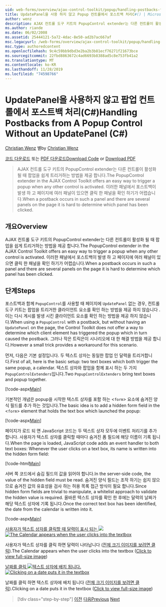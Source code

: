 ```yaml
---
uid: web-forms/overview/ajax-control-toolkit/popup/handling-postbacks-from-a-popup-control-without-an-updatepanel-cs
title: UpdatePanel을 사용 하지 않고 Popup 컨트롤에서 포스트백 처리C#() | Microsoft Docs
author: wenz
description: AJAX 컨트롤 도구 키트의 PopupControl extender는 다른 컨트롤이 활성화 될 때 팝업을 쉽게 트리거하는 방법을 제공 합니다. Su에서 포스트백이 발생 하는 경우 ...
ms.author: riande
ms.date: 06/02/2008
ms.assetid: 25444121-5a72-4dac-8e50-ad2b7ac667af
msc.legacyurl: /web-forms/overview/ajax-control-toolkit/popup/handling-postbacks-from-a-popup-control-without-an-updatepanel-cs
msc.type: authoredcontent
ms.openlocfilehash: 9c4c59bb9dbd3e2ba2b3b81ecf76271f21673bce
ms.sourcegitcommit: 22fbd8863672c4ad6693b8388ad5c8e753fb41a2
ms.translationtype: MT
ms.contentlocale: ko-KR
ms.lasthandoff: 11/28/2019
ms.locfileid: "74598766"
---
```

# <a name="handling-postbacks-from-a-popup-control-without-an-updatepanel-c"></a><span data-ttu-id="ddfb9-104">UpdatePanel을 사용하지 않고 팝업 컨트롤에서 포스트백 처리(C#)</span><span class="sxs-lookup"><span data-stu-id="ddfb9-104">Handling Postbacks from A Popup Control Without an UpdatePanel (C#)</span></span>

<span data-ttu-id="ddfb9-105">[Christian Wenz](https://github.com/wenz) 별</span><span class="sxs-lookup"><span data-stu-id="ddfb9-105">by [Christian Wenz](https://github.com/wenz)</span></span>

<span data-ttu-id="ddfb9-106">[코드 다운로드](https://download.microsoft.com/download/9/3/f/93f8daea-bebd-4821-833b-95205389c7d0/PopupControl3.cs.zip) 또는 [PDF 다운로드](https://download.microsoft.com/download/2/d/c/2dc10e34-6983-41d4-9c08-f78f5387d32b/popupcontrol3CS.pdf)</span><span class="sxs-lookup"><span data-stu-id="ddfb9-106">[Download Code](https://download.microsoft.com/download/9/3/f/93f8daea-bebd-4821-833b-95205389c7d0/PopupControl3.cs.zip) or [Download PDF](https://download.microsoft.com/download/2/d/c/2dc10e34-6983-41d4-9c08-f78f5387d32b/popupcontrol3CS.pdf)</span></span>

> <span data-ttu-id="ddfb9-107">AJAX 컨트롤 도구 키트의 PopupControl extender는 다른 컨트롤이 활성화 될 때 팝업을 쉽게 트리거하는 방법을 제공 합니다.</span><span class="sxs-lookup"><span data-stu-id="ddfb9-107">The PopupControl extender in the AJAX Control Toolkit offers an easy way to trigger a popup when any other control is activated.</span></span> <span data-ttu-id="ddfb9-108">이러한 패널에서 포스트백이 발생 하 고 페이지에 여러 패널이 있으면 클릭 한 패널을 확인 하기가 어렵습니다.</span><span class="sxs-lookup"><span data-stu-id="ddfb9-108">When a postback occurs in such a panel and there are several panels on the page it is hard to determine which panel has been clicked.</span></span>

## <a name="overview"></a><span data-ttu-id="ddfb9-109">개요</span><span class="sxs-lookup"><span data-stu-id="ddfb9-109">Overview</span></span>

<span data-ttu-id="ddfb9-110">AJAX 컨트롤 도구 키트의 PopupControl extender는 다른 컨트롤이 활성화 될 때 팝업을 쉽게 트리거하는 방법을 제공 합니다.</span><span class="sxs-lookup"><span data-stu-id="ddfb9-110">The PopupControl extender in the AJAX Control Toolkit offers an easy way to trigger a popup when any other control is activated.</span></span> <span data-ttu-id="ddfb9-111">이러한 패널에서 포스트백이 발생 하 고 페이지에 여러 패널이 있으면 클릭 한 패널을 확인 하기가 어렵습니다.</span><span class="sxs-lookup"><span data-stu-id="ddfb9-111">When a postback occurs in such a panel and there are several panels on the page it is hard to determine which panel has been clicked.</span></span>

## <a name="steps"></a><span data-ttu-id="ddfb9-112">단계</span><span class="sxs-lookup"><span data-stu-id="ddfb9-112">Steps</span></span>

<span data-ttu-id="ddfb9-113">포스트백과 함께 `PopupControl`를 사용할 때 페이지에 `UpdatePanel` 없는 경우, 컨트롤 도구 키트는 팝업을 트리거한 클라이언트 요소를 확인 하는 방법을 제공 하지 않습니다 .이는 다시 게시를 발생 시킨 클라이언트 요소를 확인 하는 방법을 제공 하지 않습니다.</span><span class="sxs-lookup"><span data-stu-id="ddfb9-113">When using a `PopupControl` with a postback, but without having an `UpdatePanel` on the page, the Control Toolkit does not offer a way to determine which client element has triggered the popup which in turn caused the postback.</span></span> <span data-ttu-id="ddfb9-114">그러나 작은 트릭은이 시나리오에 대 한 해결 방법을 제공 합니다.</span><span class="sxs-lookup"><span data-stu-id="ddfb9-114">However a small trick provides a workaround for this scenario.</span></span>

<span data-ttu-id="ddfb9-115">먼저, 다음은 기본 설정입니다. 두 텍스트 상자는 동일한 팝업 인 달력을 트리거합니다.</span><span class="sxs-lookup"><span data-stu-id="ddfb9-115">First of all, here is the basic setup: two text boxes which both trigger the same popup, a calendar.</span></span> <span data-ttu-id="ddfb9-116">텍스트 상자와 팝업을 함께 표시 하는 두 가지 `PopupControlExtenders`입니다.</span><span class="sxs-lookup"><span data-stu-id="ddfb9-116">Two `PopupControlExtenders` bring text boxes and popup together.</span></span>

[!code-aspx[Main](handling-postbacks-from-a-popup-control-without-an-updatepanel-cs/samples/sample1.aspx)]

<span data-ttu-id="ddfb9-117">기본적인 개념은 popup을 시작한 텍스트 상자를 포함 하는 &lt;`form`&gt; 요소에 숨겨진 양식 필드를 추가 하는 것입니다.</span><span class="sxs-lookup"><span data-stu-id="ddfb9-117">The basic idea is to add a hidden form field in the &lt;`form`&gt; element that holds the text box which launched the popup:</span></span>

[!code-aspx[Main](handling-postbacks-from-a-popup-control-without-an-updatepanel-cs/samples/sample2.aspx)]

<span data-ttu-id="ddfb9-118">페이지가 로드 되 면 JavaScript 코드는 두 텍스트 상자 모두에 이벤트 처리기를 추가 합니다. 사용자가 텍스트 상자를 클릭할 때마다 숨겨진 폼 필드에 해당 이름이 기록 됩니다.</span><span class="sxs-lookup"><span data-stu-id="ddfb9-118">When the page is loaded, JavaScript code adds an event handler to both text boxes: Whenever the user clicks on a text box, its name is written into the hidden form field:</span></span>

[!code-html[Main](handling-postbacks-from-a-popup-control-without-an-updatepanel-cs/samples/sample3.html)]

<span data-ttu-id="ddfb9-119">서버 쪽 코드에서 숨김 필드의 값을 읽어야 합니다.</span><span class="sxs-lookup"><span data-stu-id="ddfb9-119">In the server-side code, the value of the hidden field must be read.</span></span> <span data-ttu-id="ddfb9-120">숨겨진 양식 필드는 조작 하기는 쉽지 않으므로 숨겨진 값의 유효성을 검사 하는 허용 목록 접근 방식이 필요 합니다.</span><span class="sxs-lookup"><span data-stu-id="ddfb9-120">Since hidden form fields are trivial to manipulate, a whitelist approach to validate the hidden value is required.</span></span> <span data-ttu-id="ddfb9-121">올바른 텍스트 상자를 확인 한 후에는 달력의 날짜가 해당 텍스트 상자에 기록 됩니다.</span><span class="sxs-lookup"><span data-stu-id="ddfb9-121">Once the correct text box has been identified, the date from the calendar is written into it.</span></span>

[!code-aspx[Main](handling-postbacks-from-a-popup-control-without-an-updatepanel-cs/samples/sample4.aspx)]

<span data-ttu-id="ddfb9-122">[사용자가 텍스트 상자를 클릭할 때 달력이 표시 되는 ![](handling-postbacks-from-a-popup-control-without-an-updatepanel-cs/_static/image2.png)](handling-postbacks-from-a-popup-control-without-an-updatepanel-cs/_static/image1.png)</span><span class="sxs-lookup"><span data-stu-id="ddfb9-122">[![The Calendar appears when the user clicks into the textbox](handling-postbacks-from-a-popup-control-without-an-updatepanel-cs/_static/image2.png)](handling-postbacks-from-a-popup-control-without-an-updatepanel-cs/_static/image1.png)</span></span>

<span data-ttu-id="ddfb9-123">사용자가 텍스트 상자를 클릭 하면 달력이 나타납니다 ([전체 크기 이미지를 보려면 클릭](handling-postbacks-from-a-popup-control-without-an-updatepanel-cs/_static/image3.png)).</span><span class="sxs-lookup"><span data-stu-id="ddfb9-123">The Calendar appears when the user clicks into the textbox ([Click to view full-size image](handling-postbacks-from-a-popup-control-without-an-updatepanel-cs/_static/image3.png))</span></span>

<span data-ttu-id="ddfb9-124">[날짜를 클릭 ![텍스트 상자에 배치 됩니다.](handling-postbacks-from-a-popup-control-without-an-updatepanel-cs/_static/image5.png)](handling-postbacks-from-a-popup-control-without-an-updatepanel-cs/_static/image4.png)</span><span class="sxs-lookup"><span data-stu-id="ddfb9-124">[![Clicking on a date puts it in the textbox](handling-postbacks-from-a-popup-control-without-an-updatepanel-cs/_static/image5.png)](handling-postbacks-from-a-popup-control-without-an-updatepanel-cs/_static/image4.png)</span></span>

<span data-ttu-id="ddfb9-125">날짜를 클릭 하면 텍스트 상자에 배치 됩니다 ([전체 크기 이미지를 보려면 클릭](handling-postbacks-from-a-popup-control-without-an-updatepanel-cs/_static/image6.png)).</span><span class="sxs-lookup"><span data-stu-id="ddfb9-125">Clicking on a date puts it in the textbox ([Click to view full-size image](handling-postbacks-from-a-popup-control-without-an-updatepanel-cs/_static/image6.png))</span></span>

> [!div class="step-by-step"]
> <span data-ttu-id="ddfb9-126">[이전](handling-postbacks-from-a-popup-control-with-an-updatepanel-cs.md)
> [다음](using-multiple-popup-controls-vb.md)</span><span class="sxs-lookup"><span data-stu-id="ddfb9-126">[Previous](handling-postbacks-from-a-popup-control-with-an-updatepanel-cs.md)
[Next](using-multiple-popup-controls-vb.md)</span></span>
